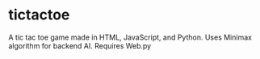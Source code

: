 # tictactoe
A tic tac toe game made in HTML, JavaScript, and Python. Uses Minimax algorithm for backend AI. Requires Web.py
